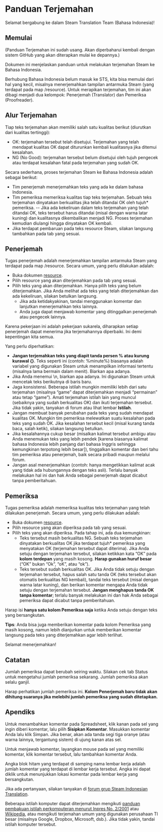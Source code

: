 # Panduan Terjemahan

Selamat bergabung ke dalam Steam Translation Team (Bahasa Indonesia)!

## Memulai


(Panduan Terjemahan ini sudah usang. Akan diperbaharui kembali dengan sistem GitHub yang akan diterapkan mulai ke depannya.)

Dokumen ini menjelaskan panduan untuk melakukan terjemahan Steam ke Bahasa Indonesia.

Berhubung Bahasa Indonesia belum masuk ke STS, kita bisa memulai dari hal yang kecil, misalnya menerjemahkan tampilan antarmuka Steam (yang terdapat pada map /resource). Untuk merapikan terjemahan, tim ini akan dibagi menjadi dua kelompok: Penerjemah (Translator) dan Pemeriksa (Proofreader).

## Alur Terjemahan
Tiap teks terjemahan akan memiliki salah satu kualitas berikut (diurutkan dari kualitas tertinggi):
- OK: terjemahan tersebut telah disetujui. Terjemahan yang telah mendapat kualitas OK dapat diturunkan kembali kualitasnya jika ditemui kesalahan.
- NG (No Good): terjemahan tersebut belum disetujui oleh tujuh pengecek atau terdapat kesalahan fatal pada terjemahan yang sudah OK.

Secara sederhana, proses terjemahan Steam ke Bahasa Indonesia adalah sebagai berikut:
- Tim penerjemah menerjemahkan teks yang ada ke dalam bahasa Indonesia.
- Tim pemeriksa memeriksa kualitas tiap teks terjemahan. Sebuah teks terjemahan dinyatakan berkualitas jika telah ditandai OK oleh tujuh* pemeriksa.
-- Jika ada kekeliruan dalam teks terjemahan yang telah ditandai OK, teks tersebut harus ditandai (misal dengan warna latar kuning) dan kualitasnya dikembalikan menjadi NG. Proses terjemahan kemudian diulangi hingga dinyatakan OK kembali.
- Jika terdapat pembaruan pada teks resource Steam, silakan langsung tambahkan pada tab yang sesuai.

## Penerjemah
Tugas penerjemah adalah menerjemahkan tampilan antarmuka Steam yang terdapat pada map /resource. Secara umum, yang perlu dilakukan adalah:
- Buka dokumen [resource](http://drive.google.com/open?id=0AmCxVsZpkihudFVtUHRQMjhBRm9XMkI5RGl1b0E5Mmc).
- Pilih resource yang akan diterjemahkan pada tab yang sesuai.
- Pilih teks yang akan diterjemahkan. Hanya pilih teks yang belum diterjemahkan. Jika Anda melihat ada teks yang telah diterjemahkan dan ada kekeliruan, silakan betulkan langsung.
	- Jika ada ketidakyakinan, tandai menggunakan komentar dan lanjutkan menerjemahkan teks lainnya.
	- Anda juga dapat menjawab komentar yang ditinggalkan penerjemah atau pengecek lainnya.

Karena pekerjaan ini adalah pekerjaan sukarela, diharapkan setiap penerjemah dapat menerima jika terjemahannya diperbaiki. Ini demi kepentingan kita semua.

Yang perlu diperhatikan:
- **Jangan terjemahkan teks yang diapit tanda persen % atau kurung kurawal {}**. Teks seperti ini (contoh: %minute%) biasanya adalah variabel yang digunakan Steam untuk menampilkan informasi tertentu (misalnya lama bermain dalam menit). Biarkan apa adanya.
- Jika Anda menemui \n, biarkan apa adanya. Ini digunakan Steam untuk mencetak teks berikutnya di baris baru.
- Jaga konsistensi. Beberapa istilah mungkin memiliki lebih dari satu terjemahan (misalnya “game” dapat diterjemahkan menjadi “permainan” atau tetap “game”). Amati terjemahan istilah lain yang muncul (sebaiknya yang sudah berkualitas OK) dan ikuti terjemahan tersebut. Jika tidak yakin, tanyakan di forum atau lihat lembar **Istilah**.
- Jangan membuat banyak perubahan pada teks yang sudah mendapat kualitas OK. Mungkin tim pemeriksa melewatkan suatu kesalahan pada teks yang sudah OK. Jika kesalahan tersebut kecil (misal kurang tanda baca, salah ketik), silakan langsung betulkan.
- Jika kesalahannya cukup besar (misalkan kalimat tersebut ambigu atau Anda menemukan teks yang lebih pendek [karena biasanya kalimat bahasa Indonesia lebih panjang dari bahasa Inggris sehingga kemungkinan terpotong lebih besar]), tinggalkan komentar dan beri tahu tim pemeriksa atau penerjemah, baik secara pribadi maupun melalui forum.
- Jangan asal menerjemahkan (contoh: hanya mengetikkan kalimat acak yang tidak ada hubungannya dengan teks asli). Terlalu banyak melakukan hal ini dan hak Anda sebagai penerjemah dapat dicabut tanpa pemberitahuan.

## Pemeriksa
Tugas pemeriksa adalah memeriksa kualitas teks terjemahan yang telah dilakukan penerjemah. Secara umum, yang perlu dilakukan adalah:
- Buka dokumen [resource](http://drive.google.com/open?id=0AmCxVsZpkihudFVtUHRQMjhBRm9XMkI5RGl1b0E5Mmc).
- Pilih resource yang akan diperiksa pada tab yang sesuai.
- Pilih teks yang akan diperiksa. Pada tahap ini, ada dua kemungkinan:
	- Teks tersebut masih berkualitas NG. Sebuah teks terjemahan dinyatakan berkualitas OK jika terdapat tujuh* pemeriksa yang menyatakan OK (terjemahan tersebut dapat diterima). Jika Anda setuju dengan terjemahan tersebut, silakan ketikkan kata “OK” pada **kolom terdepan** yang masih kosong. **Harap gunakan huruf besar** (“OK” bukan “Ok”, “oK”, atau “ok”).
	- Teks tersebut sudah berkualitas OK. Jika Anda tidak setuju dengan terjemahan tersebut, hapus salah satu tanda OK (teks tersebut akan otomatis berkualitas NG kembali), tandai teks tersebut (misal dengan warna latar kuning), dan berikan komentar mengapa Anda tidak setuju dengan terjemahan tersebut. **Jangan menghapus tanda OK tanpa komentar**; terlalu banyak melakukan ini dan hak Anda sebagai pemeriksa dapat dicabut tanpa pemberitahuan.

Harap isi **hanya satu kolom Pemeriksa saja** ketika Anda setuju dengan teks yang bersangkutan.

**Tips**: Anda bisa juga memberikan komentar pada kolom Pemeriksa yang masih kosong, namun lebih dianjurkan untuk memberikan komentar langsung pada teks yang diterjemahkan agar lebih terlihat.

Selamat menerjemahkan!

## Catatan
Jumlah pemeriksa dapat berubah seiring waktu. Silakan cek tab Status untuk mengetahui jumlah pemeriksa sekarang. Jumlah pemeriksa akan selalu ganjil.

Harap perhatikan jumlah pemeriksa ini. **Kolom Penerjemah baru tidak akan dihitung suaranya jika melebihi jumlah pemeriksa yang sudah ditetapkan.**

## Apendiks
Untuk menambahkan komentar pada Spreadsheet, klik kanan pada sel yang ingin diberi komentar, lalu pilih **Sisipkan Komentar**. Masukkan komentar Anda lalu klik Simpan. Jika benar, akan ada tanda segi tiga oranye (atau warna lainnya, tergantung sistem) di ujung kanan atas sel.

Untuk menjawab komentar, layangkan mouse pada sel yang memiliki komentar, klik komentar tersebut, lalu tambahkan komentar Anda.

Angka blok hitam yang terdapat di samping nama lembar kerja adalah jumlah komentar yang terdapat di lembar kerja tersebut. Angka ini dapat diklik untuk menunjukkan lokasi komentar pada lembar kerja yang bersangkutan.

Jika ada pertanyaan, silakan tanyakan di [forum grup Steam Indonesian Translation](http://steamcommunity.com/groups/IDNtranslation/discussions).

Beberapa istilah komputer dapat diterjemahkan mengikuti [panduan pembakuan istilah perkomputeran menurut Inpres No. 2/2001](http://id.wikisource.org/wiki/Panduan_Pembakuan_Istilah,_Pelaksanaan_Instruksi_Presiden_Nomor_2_Tahun_2001_Tentang_Penggunaan_Komputer_Dengan_Aplikasi_Komputer_Berbahasa_Indonesia) atau [Wikipedia](http://id.wikipedia.org/wiki/Daftar_istilah_Internet_Indonesia), atau mengikuti terjemahan umum yang digunakan perusahaan TI besar (misalnya Google, Dropbox, Microsoft, dsb.). Jika tidak yakin, tandai istilah komputer tersebut.
